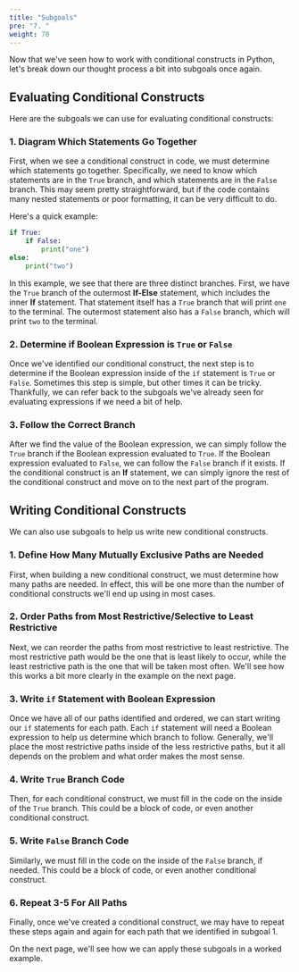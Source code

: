 ```yaml
---
title: "Subgoals"
pre: "7. "
weight: 70
---
```


Now that we've seen how to work with conditional constructs in Python, let's break down our thought process a bit into subgoals once again.

## Evaluating Conditional Constructs

Here are the subgoals we can use for evaluating conditional constructs:

### 1. Diagram Which Statements Go Together

First, when we see a conditional construct in code, we must determine which statements go together. Specifically, we need to know which statements are in the `True` branch, and which statements are in the `False` branch. This may seem pretty straightforward, but if the code contains many nested statements or poor formatting, it can be very difficult to do.

Here's a quick example:

```python
if True:
    if False:
        print("one")
else:
    print("two")
```

In this example, we see that there are three distinct branches. First, we have the `True` branch of the outermost **If-Else** statement, which includes the inner **If** statement. That statement itself has a `True` branch that will print `one` to the terminal. The outermost statement also has a `False` branch, which will print `two` to the terminal. 

### 2. Determine if Boolean Expression is `True` or `False`

Once we've identified our conditional construct, the next step is to determine if the Boolean expression inside of the `if` statement is `True` or `False`. Sometimes this step is simple, but other times it can be tricky. Thankfully, we can refer back to the subgoals we've already seen for evaluating expressions if we need a bit of help. 

### 3. Follow the Correct Branch

After we find the value of the Boolean expression, we can simply follow the `True` branch if the Boolean expression evaluated to `True`. If the Boolean expression evaluated to `False`, we can follow the `False` branch if it exists. If the conditional construct is an **If** statement, we can simply ignore the rest of the conditional construct and move on to the next part of the program.

## Writing Conditional Constructs

We can also use subgoals to help us write new conditional constructs. 

### 1. Define How Many Mutually Exclusive Paths are Needed

First, when building a new conditional construct, we must determine how many paths are needed. In effect, this will be one more than the number of conditional constructs we'll end up using in most cases. 

### 2. Order Paths from Most Restrictive/Selective to Least Restrictive

Next, we can reorder the paths from most restrictive to least restrictive. The most restrictive path would be the one that is least likely to occur, while the least restrictive path is the one that will be taken most often. We'll see how this works a bit more clearly in the example on the next page. 

### 3. Write `if` Statement with Boolean Expression

Once we have all of our paths identified and ordered, we can start writing our `if` statements for each path. Each `if` statement will need a Boolean expression to help us determine which branch to follow. Generally, we'll place the most restrictive paths inside of the less restrictive paths, but it all depends on the problem and what order makes the most sense. 

### 4. Write `True` Branch Code

Then, for each conditional construct, we must fill in the code on the inside of the `True` branch. This could be a block of code, or even another conditional construct. 

### 5. Write `False` Branch Code

Similarly, we must fill in the code on the inside of the `False` branch, if needed. This could be a block of code, or even another conditional construct. 

### 6. Repeat 3-5 For All Paths

Finally, once we've created a conditional construct, we may have to repeat these steps again and again for each path that we identified in subgoal 1. 

On the next page, we'll see how we can apply these subgoals in a worked example. 